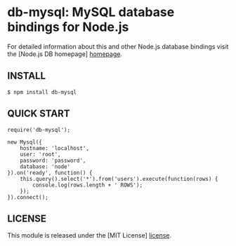 # db-mysql: MySQL database bindings for Node.js #

For detailed information about this and other Node.js
database bindings visit the [Node.js DB homepage] [homepage].

## INSTALL ##

    $ npm install db-mysql

## QUICK START ##

    require('db-mysql');

    new Mysql({
        hostname: 'localhost',
        user: 'root',
        password: 'password',
        database: 'node'
    }).on('ready', function() {
        this.query().select('*').from('users').execute(function(rows) {
            console.log(rows.length + ' ROWS');
        });
    }).connect();

## LICENSE ##

This module is released under the [MIT License] [license].

[homepage]: http://nodejsdb.org
[license]: http://www.opensource.org/licenses/mit-license.php
